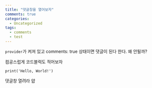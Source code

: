 ```yaml
---
title: "댓글창을 열어보자"
comments: true
categories:
  - Uncategorized
tags:
  - comments
  - test
---
```


`provider`가 켜져 있고
comments: true 상태이면 댓글이 된다 한다.
왜 안될까?

컴공스럽게 코드블럭도 적어보자

    print('Hello, World!')

댓글창 열려라 얍
